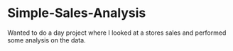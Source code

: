 # Simple-Sales-Analysis
Wanted to do a day project where I looked at a stores sales and performed some analysis on the data.
